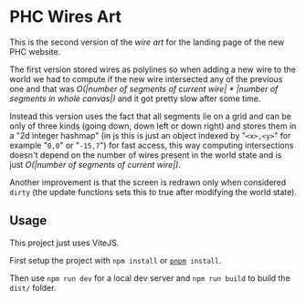 # PHC Wires Art

This is the second version of the _wire art_ for the landing page of the new PHC website.

The first version stored wires as polylines so when adding a new wire to the world we had to compute if the new wire intersected any of the previous one and that was _O(|number of segments of current wire| * |number of segments in whole canvas|)_ and it got pretty slow after some time.

Instead this version uses the fact that all segments lie on a grid and can be only of three kinds (going down, down left or down right) and stores them in a "2d integer hashmap" (in js this is just an object indexed by "`<x>,<y>`" for example "`0,0`" or "`-15,7`") for fast access, this way computing intersections doesn't depend on the number of wires present in the world state and is just _O(|number of segments of current wire|)_.

Another improvement is that the screen is redrawn only when considered `dirty` (the update functions sets this to true after modifying the world state).

## Usage

This project just uses ViteJS.

First setup the project with `npm install` or <code>[pnpm](https://pnpm.io/) install</code>.

Then use `npm run dev` for a local dev server and `npm run build` to build the `dist/` folder.
